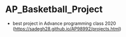 # AP_Basketball_Project
* best project in Advance programming class 2020 (https://sadegh28.github.io/AP98992/projects.html)

